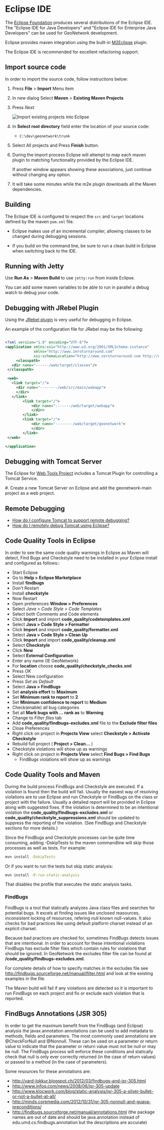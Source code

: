 # Eclipse IDE

The [Eclipse Foundation](https://www.eclipse.org/) produces several distributions of the Eclipse IDE. The "Eclipse IDE for Java Developers" and "Eclipse IDE for Enterprise Java Developers" can be used for GeoNetwork development.

Eclipse provides maven integration using the built-in [M2Eclipse](http://eclipse.org/m2e/) plugin.

The Eclipse IDE is recommended for excellent refactoring support.

## Import source code

In order to import the source code, follow instructions below:

1. Press **File** > **Import** Menu item
2. In new dialog Select **Maven** > **Existing Maven Projects**
3. Press *Next*

   ![Import existing projects into Eclipse](../eclipse-import-existing-projects.png)

4. In **Select root directory** field enter the location of your source code:

   * `C:\dev\geonetwork\trunk`

5. Select All projects and Press **Finish** button.

6. During the import process Eclipse will attempt to map each maven plugin to matching
   functionality provided by the Eclipse IDE.
   
   If another window appears showing these associations, just continue without changing any option.

7. It will take some minutes while the m2e plugin downloads all the Maven dependencies.

## Building

The Eclispe IDE is configured to respect the `src` and `target` locations defined by the maven `pom.xml` file.

* Eclipse makes use of an incremental compiler, allowing classes to be changed during debugging sessions.

* If you build on the command line, be sure to run a clean build in Eclipse when switching back to the IDE.

## Running with Jetty

Use **Run As** > **Maven Build** to use `jetty:run` from inside Eclipse.

You can add some maven variables to be able to run in parallel a debug watch to debug your code.

## Debugging with JRebel Plugin

Using the [JRebel plugin](http://zeroturnaround.com/software/jrebel/) is very useful for debugging in Eclipse.

An example of the configuration file for JRebel may be the following:

```xml

<?xml version="1.0" encoding="UTF-8"?>
<application xmlns:xsi="http://www.w3.org/2001/XMLSchema-instance"
             xmlns="http://www.zeroturnaround.com"
             xsi:schemaLocation="http://www.zeroturnaround.com http://www.zeroturnaround.com/alderaan/rebel-2_0.xsd">
     <classpath>
   <dir name="------/web/target/classes"/>
 </classpath>

 <web>
   <link target="/">
     <dir name="--------/web/src/main/webapp">
     </dir>
   </link>
        <link target="/">
            <dir name="-------/web/target/webapp">
            </dir>
        </link>
        <link target="/">
            <dir name="--------/web/target/geonetwork">
            </dir>
        </link>
 </web>

</application>
```

## Debugging with Tomcat Server

The Eclipse for [Web Tools Project](https://www.eclipse.org/webtools/) includes a
Tomcat Plugin for controlling a Tomcat Service.

#. Create a new Tomcat Server on Eclipse and add the geonetwork-main project as a web project.

## Remote Debugging

* [How do I configure Tomcat to support remote debugging?](https://cwiki.apache.org/confluence/display/TOMCAT/Developing#Developing-Q1)
* [How do I remotely debug Tomcat using Eclipse?](https://cwiki.apache.org/confluence/display/TOMCAT/Developing#Developing-Q2)

## Code Quality Tools in Eclipse

In order to see the same code quality warnings in Eclipse as Maven will detect, Find Bugs and Checkstyle
need to be installed in your Eclipse install and configured as follows::

* Start Eclipse
* Go to **Help > Eclipse Marketplace**
 * Install **findbugs**
  * Don't Restart
 * Install **checkstyle**
  * Now Restart
* Open preferences **Window > Preferences**
 *  Select *Java > Code Style > Code Templates*
  *  Select both Comments and Code elements
  *  Click **Import** and import **code_quality/codetemplates.xml**
 *  Select **Java > Code Style > Formatter**
  *  Click **Import** and import **code_quality/formatter.xml**
 *  Select **Java > Code Style > Clean Up**
  *  Click **Import** and import **code_quality/cleanup.xml**
 *  Select **Checkstyle**
  * Click **New**
  * Select **External Configuration**
  * Enter any name (IE GeoNetwork)
  * For **location** choose **code_quality/checkstyle_checks.xml**
  * Press *OK*
  * Select New configuration
  * Press *Set as Default*
 * Select **Java > FindBugs**
  * Set **analysis effort** to **Maximum**
  * Set **Minimum rank to report** to **2**
  * Set **Minimum confidence to report** to **Medium**
  * Check(enable) all bug categories
  * Set all **Mark bugs with ... rank as** to **Warning**
  * Change to _Filter files_ tab
   * Add **code_quality/findbugs-excludes.xml** file to the **Exclude filter files**
 * Close Preferences
 * Right click on project in **Projects View** select **Checkstyle > Activate Checkstyle**
 * Rebuild full project ( **Project > Clean...** )
  * Checkstyle violations will show up as warnings
 * Right click on project in **Projects View** select **Find Bugs > Find Bugs**
   * FindBugs violations will show up as warnings

## Code Quality Tools and Maven

During the build process FindBugs and Checkstyle are executed. If a violation is found then the build will fail. Usually the easiest way of resolving violations are to use Eclipse and run Checkstyle or FindBugs on the class or project with the failure. 
Usually a detailed report will be provided in Eclipse along with suggested fixes. If the violation is determined to be an intentional violation the **code_quality/findbugs-excludes.xml** or **code_quality/checkstyle_suppressions.xml** should be updated to suppress the reporting of the violation. (See FindBugs and Checkstyle sections for more details.)

Since the FindBugs and Checkstyle processes can be quite time consuming, adding -DskipTests to the maven commandline will skip those processes as well as tests.
For example:

```bash
mvn install -DskipTests
```

Or if you want to run the tests but skip static analysis:

```bash
mvn install -P-run-static-analysis
```

That disables the profile that executes the static analysis tasks.

### FindBugs

FindBugs is a tool that statically analyzes Java class files and searches for potential bugs. It excels at finding issues like unclosed reasources, inconsistent locking of resources, refering null known null-values. It also checks for bad practices like using default platform charset instead of an explicit charset.

Because bad practices are checked for, sometimes FindBugs detects issues that are intentional. In order to account for these intentional violations FindBugs has exclude filter files which contain rules for violations that should be ignored.
In GeoNetwork the excludes filter file can be found at **<root>/code_quality/findbugs-excludes.xml**.

For complete details of how to specify matches in the excludes file see http://findbugs.sourceforge.net/manual/filter.html and look at the existing examples in the file.

The Maven build will fail if any violations are detected so it is important to run FindBugs on each project and fix or exclude each violation that is reported.

## FindBugs Annotations (JSR 305)

In order to get the maximum benefit from the FindBugs (and Eclipse) analysis the javax.annotation annotations can be used to add metadata to methods, fields and parameters. The most commonly used annotations are @CheckForNull and @Nonnull. These
can be used on a parameter or return value to indicate that the parameter or return value must not be null or may be null. The FindBugs process will enforce these conditions and statically check that null is only ever correctly returned (in the case of return values) or passed to a method (in the case of parameters).

Some resources for these annotations are:

* http://vard-lokkur.blogspot.ch/2012/03/findbugs-and-jsr-305.html
* http://www.infoq.com/news/2008/06/jsr-305-update
* http://www.klocwork.com/blog/static-analysis/jsr-305-a-silver-bullet-or-not-a-bullet-at-all/
* http://minds.coremedia.com/2012/10/31/jsr-305-nonnull-and-guava-preconditions/
* http://findbugs.sourceforge.net/manual/annotations.html (the package names are out of date and should be java.annotation instead of edu.umd.cs.findbugs.annotation but the descriptions are accurate)
